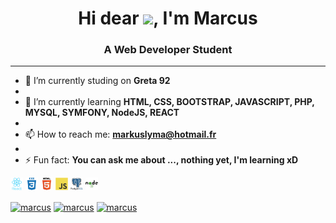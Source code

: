 <h1 align="center">Hi dear <img src="https://raw.githubusercontent.com/kaueMarques/kaueMarques/master/hi.gif" width="30px">, I'm Marcus</h1>
<h3 align="center">A Web Developer Student</h3>
<hr>

- 🔭 I’m currently studing on  **Greta 92**
- 
- 🌱 I’m currently learning **HTML, CSS, BOOTSTRAP, JAVASCRIPT, PHP, MYSQL, SYMFONY, NodeJS, REACT**
- 
- 📫 How to reach me: **markuslyma@hotmail.fr**
- 
- ⚡ Fun fact: **You can ask me about ..., nothing yet, I'm learning xD**


<p align="left">
<img src="https://raw.githubusercontent.com/devicons/devicon/master/icons/react/react-original-wordmark.svg" alt="react" width="20" height="20"/>
<img src="https://raw.githubusercontent.com/devicons/devicon/master/icons/css3/css3-plain-wordmark.svg" alt="css3"  width="20" height="20"/>
<img src="https://raw.githubusercontent.com/devicons/devicon/master/icons/html5/html5-original-wordmark.svg" alt="html5"  width="20" height="20"/>
<img src="https://raw.githubusercontent.com/devicons/devicon/master/icons/javascript/javascript-original.svg" alt="javascript" width="20" height="20"/>
<img src="https://raw.githubusercontent.com/devicons/devicon/master/icons/postgresql/postgresql-original-wordmark.svg" alt="postgresql" width="20" height="20"/>
<img src="https://raw.githubusercontent.com/devicons/devicon/master/icons/nodejs/nodejs-original-wordmark.svg" alt="nodejs" width="20" height="20"/></p><p align="center">
</p>

<p align="center">

<a href="https://twitter.com/marcus_dsl" target="blank"><img align="center" src="https://cdn.jsdelivr.net/npm/simple-icons@3.0.1/icons/twitter.svg" alt="marcus" height="20" width="20" /></a>
<a href="https://linkedin.com/in/marcus-dsl" target="blank"><img align="center" src="https://cdn.jsdelivr.net/npm/simple-icons@3.0.1/icons/linkedin.svg" alt="marcus" height="20" width="20" /></a>
<a href="https://instagram.com/marcus.dsl" target="blank"><img align="center" src="https://cdn.jsdelivr.net/npm/simple-icons@3.0.1/icons/instagram.svg" alt="marcus" height="20" width="20" /></a>
</p>






